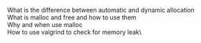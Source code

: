 What is the difference between automatic and dynamic allocation\
What is malloc and free and how to use them\
Why and when use malloc\
How to use valgrind to check for memory leak\
